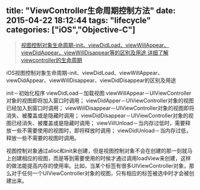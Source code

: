 title: "ViewController生命周期控制方法"
date: 2015-04-22 18:12:44
tags: "lifecycle"
categories: ["iOS","Objective-C"]
---

> [视图控制对象生命周期-init、viewDidLoad、viewWillAppear、viewDidAppear、viewWillDisappear等的区别及用途 ](http://blog.csdn.net/weasleyqi/article/details/8090373)
> [详细了解 viewcontroller的生命周期](http://blog.csdn.net/fanjunxi1990/article/details/8699874)

iOS视图控制对象生命周期-init、viewDidLoad、viewWillAppear、viewDidAppear、viewWillDisappear、viewDidDisappear的区别及用途

init－初始化程序
viewDidLoad－加载视图
viewWillAppear－UIViewController对象的视图即将加入窗口时调用；
viewDidApper－UIViewController对象的视图已经加入到窗口时调用；
viewWillDisappear－UIViewController对象的视图即将消失、被覆盖或是隐藏时调用；
viewDidDisappear－UIViewController对象的视图已经消失、被覆盖或是隐藏时调用；
viewVillUnload－当内存过低时，需要释放一些不需要使用的视图时，即将释放时调用；
viewDidUnload－当内存过低，释放一些不需要的视图时调用。

视图控制对象通过alloc和init来创建，但是视图控制对象不会在创建的那一刻就马上创建相应的视图，而是等到需要使用的时候才通过调用loadView来创建，这样的做法能提高内存的使用率。比如，当某个标签有很多UIViewController对象，那么对于任何一个UIViewController对象的视图，只有相应的标签被选中时才会被创建出来。
